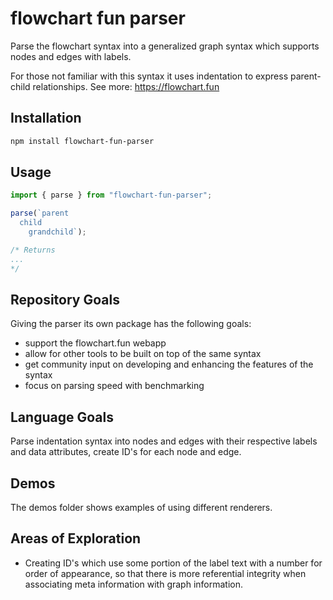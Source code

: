 # flowchart fun parser

Parse the flowchart syntax into a generalized graph syntax which supports nodes and edges with labels.

For those not familiar with this syntax it uses indentation to express parent-child relationships. See more: https://flowchart.fun

## Installation

```bash
npm install flowchart-fun-parser
```

## Usage

```js
import { parse } from "flowchart-fun-parser";

parse(`parent
  child
    grandchild`);

/* Returns
...
*/
```

## Repository Goals

Giving the parser its own package has the following goals:

- support the flowchart.fun webapp
- allow for other tools to be built on top of the same syntax
- get community input on developing and enhancing the features of the syntax
- focus on parsing speed with benchmarking

## Language Goals

Parse indentation syntax into nodes and edges with their respective labels and data attributes, create ID's for each node and edge.

## Demos

The demos folder shows examples of using different renderers.

## Areas of Exploration

- Creating ID's which use some portion of the label text with a number for order of appearance, so that there is more referential integrity when associating meta information with graph information.
